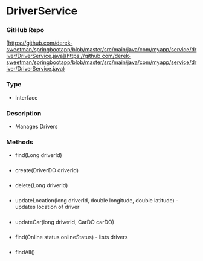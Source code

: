 # DriverService  
### GitHub Repo  
[https://github.com/derek-sweetman/springbootapp/blob/master/src/main/java/com/myapp/service/driver/DriverService.java](https://github.com/derek-sweetman/springbootapp/blob/master/src/main/java/com/myapp/service/driver/DriverService.java)  
### Type  
- Interface  
### Description  
- Manages Drivers  
### Methods  
- find(Long driverId)  
###   
- create(DriverDO driverid)  
###   
- delete(Long driverId)  
###   
- updateLocation(long driverId, double longitude, double latitude) - updates location of driver  
###   
- updateCar(long driverId, CarDO carDO)  
###   
- find(Online status onlineStatus) - lists drivers  
###   
- findAll()  
